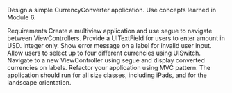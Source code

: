 Design a simple CurrencyConverter application. Use concepts learned in Module 6.

Requirements
Create a multiview application and use segue to navigate between ViewControllers.
Provide a UITextField for users to enter amount in USD. Integer only. Show error message on a label for invalid user input.
Allow users to select up to four different currencies using UISwitch. Navigate to a new ViewController using segue and display converted currencies on labels.
Refactor your application using MVC pattern.
The application should run for all size classes, including iPads, and for the landscape orientation.
